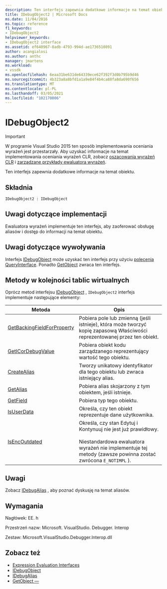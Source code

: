 ```yaml
---
description: Ten interfejs zapewnia dodatkowe informacje na temat obiektu.
title: IDebugObject2 | Microsoft Docs
ms.date: 11/04/2016
ms.topic: reference
f1_keywords:
- IDebugObject2
helpviewer_keywords:
- IDebugObject2 interface
ms.assetid: ef640967-8adb-4793-994d-ae1736510891
author: acangialosi
ms.author: anthc
manager: jmartens
ms.workload:
- vssdk
ms.openlocfilehash: 6eaa31be631de64339ece62f392f3d0b795b9d46
ms.sourcegitcommit: 4b323a8a8bfd1a1a9e84f4b4ca88fa8da690f656
ms.translationtype: MT
ms.contentlocale: pl-PL
ms.lasthandoff: 03/05/2021
ms.locfileid: "102170006"
---
```

# <a name="idebugobject2"></a>IDebugObject2
> [!IMPORTANT]
> W programie Visual Studio 2015 ten sposób implementowania oceniania wyrażeń jest przestarzały. Aby uzyskać informacje na temat implementowania oceniania wyrażeń CLR, zobacz [oszacowania wyrażeń CLR](https://github.com/Microsoft/ConcordExtensibilitySamples/wiki/CLR-Expression-Evaluators) i [zarządzane przykłady ewaluatora wyrażeń](https://github.com/Microsoft/ConcordExtensibilitySamples/wiki/Managed-Expression-Evaluator-Sample).

 Ten interfejs zapewnia dodatkowe informacje na temat obiektu.

## <a name="syntax"></a>Składnia

```
IDebugObject2 : IDebugObject
```

## <a name="notes-for-implementers"></a>Uwagi dotyczące implementacji
 Ewaluatora wyrażeń implementuje ten interfejs, aby zaoferować obsługę aliasów i dostęp do informacji na temat obiektu.

## <a name="notes-for-callers"></a>Uwagi dotyczące wywoływania
 Interfejs [IDebugObject](../../../extensibility/debugger/reference/idebugobject.md) może uzyskać ten interfejs przy użyciu [polecenia QueryInterface](/cpp/atl/queryinterface). Ponadto [GetObject](../../../extensibility/debugger/reference/idebugalias-getobject.md) zwraca ten interfejs.

## <a name="methods-in-vtable-order"></a>Metody w kolejności tablic wirtualnych
 Oprócz metod interfejsu [IDebugObject](../../../extensibility/debugger/reference/idebugobject.md) , `IDebugObject2` interfejs implementuje następujące elementy:

|Metoda|Opis|
|------------|-----------------|
|[GetBackingFieldForProperty](../../../extensibility/debugger/reference/idebugobject2-getbackingfieldforproperty.md)|Pobiera pole lub zmienną (jeśli istnieje), która może tworzyć kopię zapasową Właściwości reprezentowanej przez ten obiekt.|
|[GetICorDebugValue](../../../extensibility/debugger/reference/idebugobject2-geticordebugvalue.md)|Pobiera obiekt kodu zarządzanego reprezentujący wartość tego obiektu.|
|[CreateAlias](../../../extensibility/debugger/reference/idebugobject2-createalias.md)|Tworzy unikatowy identyfikator dla tego obiektu lub zwraca istniejący alias.|
|[GetAlias](../../../extensibility/debugger/reference/idebugobject2-getalias.md)|Pobiera alias skojarzony z tym obiektem, jeśli istnieje.|
|[GetField](../../../extensibility/debugger/reference/idebugobject2-getfield.md)|Pobiera typ tego obiektu.|
|[IsUserData](../../../extensibility/debugger/reference/idebugobject2-isuserdata.md)|Określa, czy ten obiekt reprezentuje dane użytkownika.|
|[IsEncOutdated](../../../extensibility/debugger/reference/idebugobject2-isencoutdated.md)|Określa, czy stan Edytuj i Kontynuuj nie jest już prawidłowy.<br /><br /> Niestandardowa ewaluatora wyrażeń nie implementuje tej metody (zawsze powinna zostać zwrócona `E_NOTIMPL` ).|

## <a name="remarks"></a>Uwagi
 Zobacz [IDebugAlias](../../../extensibility/debugger/reference/idebugalias.md) , aby poznać dyskusję na temat aliasów.

## <a name="requirements"></a>Wymagania
 Nagłówek: EE. h

 Przestrzeń nazw: Microsoft. VisualStudio. Debugger. Interop

 Zestaw: Microsoft.VisualStudio.Debugger.Interop.dll

## <a name="see-also"></a>Zobacz też
- [Expression Evaluation Interfaces](../../../extensibility/debugger/reference/expression-evaluation-interfaces.md)
- [IDebugObject](../../../extensibility/debugger/reference/idebugobject.md)
- [IDebugAlias](../../../extensibility/debugger/reference/idebugalias.md)
- [GetObject —](../../../extensibility/debugger/reference/idebugalias-getobject.md)
